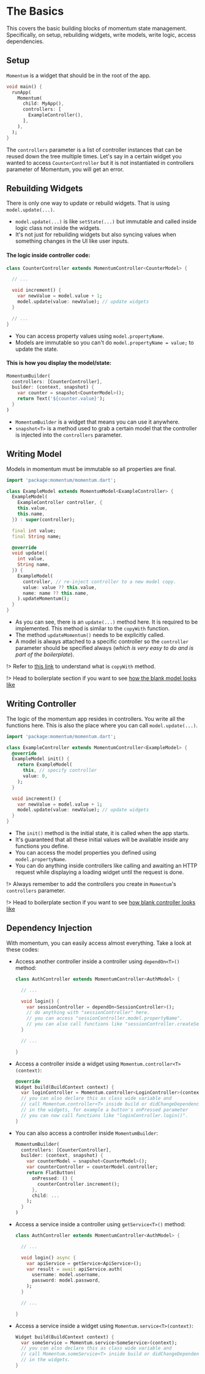 # The Basics
This covers the basic building blocks of momentum state management. Specifically, on setup, rebuilding widgets, write models, write logic, access dependencies.

## Setup
`Momentum` is a widget that should be in the root of the app.
```dart
void main() {
  runApp(
    Momentum(
      child: MyApp(),
      controllers: [
        ExampleController(),
      ],
    ),
  );
}
```
The `controllers` parameter is a list of controller instances that can be reused down the tree multiple times. Let's say in a certain widget you wanted to access `CounterController` but it is not instantiated in controllers parameter of Momentum, you will get an error.

## Rebuilding Widgets
There is only one way to update or rebuild widgets. That is using `model.update(...)`.
- `model.update(...)` is like `setState(...)` but immutable and called inside logic class not inside the widgets.
- It's not just for rebuilding widgets but also syncing values when something changes in the UI like user inputs.

#### The logic inside controller code:
```dart
class CounterController extends MomentumController<CounterModel> {

  // ...

  void increment() {
    var newValue = model.value + 1;
    model.update(value: newValue); // update widgets
  }

  // ...
}
```
- You can access property values using `model.propertyName`.
- Models are immutable so you can't do `model.propertyName = value;` to update the state.

#### This is how you display the model/state:
```dart
MomentumBuilder(
  controllers: [CounterController],
  builder: (context, snapshot) {
    var counter = snapshot<CounterModel>();
    return Text('${counter.value}');
  }
)
```
- `MomentumBuilder` is a widget that means you can use it anywhere.
- `snapshot<T>` is a method used to grab a certain model that the controller is injected into the `controllers` parameter.

## Writing Model
Models in momentum must be immutable so all properties are final.
```dart
import 'package:momentum/momentum.dart';

class ExampleModel extends MomentumModel<ExampleController> {
  ExampleModel(
    ExampleController controller, {
    this.value,
    this.name,
  }) : super(controller);

  final int value;
  final String name;

  @override
  void update({
    int value,
    String name,
  }) {
    ExampleModel(
      controller, // re-inject controller to a new model copy.
      value: value ?? this.value,
      name: name ?? this.name,
    ).updateMomentum();
  }
}
```
- As you can see, there is an `update(...)` method here. It is required to be implemented. This method is similar to the `copyWith` function.
- The method `updateMomentum()` needs to be explicitly called. 
- A model is always attached to a specific controller so the `controller` parameter should be specified always (*which is very easy to do and is part of the boilerplate*).

!> Refer to [this link](https://developer.school/dart-flutter-what-does-copywith-do/#:~:text=Although%20the%20notion%20of%20copyWith,arguments%20that%20overwrite%20settable%20values.) to understand what is `copyWith` method.

!> Head to boilerplate section if you want to see  [how the blank model looks like](/quick-start?id=boilerplate-code)

## Writing Controller
The logic of the momentum app resides in controllers. You write all the functions here. This is also the place where you can call `model.update(...)`.
```dart
import 'package:momentum/momentum.dart';

class ExampleController extends MomentumController<ExampleModel> {
  @override
  ExampleModel init() {
    return ExampleModel(
      this, // specify controller
      value: 0,
    );
  }

  void increment() {
    var newValue = model.value + 1;
    model.update(value: newValue); // update widgets
  }
}
```
- The `init()` method is the initial state, it is called when the app starts.
- It's guaranteed that all these initial values will be available inside any functions you define.
- You can access the model properties you defined using `model.propertyName`.
- You can do anything inside controllers like calling and awaiting an HTTP request while displaying a loading widget until the request is done.

!> Always remember to add the controllers you create in `Momentum`'s `controllers` parameter.

!> Head to boilerplate section if you want to see  [how blank controller looks like](/quick-start?id=boilerplate-code)

## Dependency Injection
With momentum, you can easily access almost everything. Take a look at these codes:
- Access another controller inside a controller using `dependOn<T>()` method:
  ```dart
  class AuthController extends MomentumController<AuthModel> {

    // ...

    void login() {
      var sessionController = dependOn<SessionController>();
      // do anything with "sessionController" here.
      // you can access "sessionController.model.propertyName".
      // you can also call functions like "sessionController.createSession()".
    }

    // ...

  }
  ```
- Access a controller inside a widget using `Momentum.controller<T>(context)`:
  ```dart
  @override
  Widget build(BuildContext context) {
    var loginController = Momentum.controller<LoginController>(context);
    // you can also declare this as class wide variable and
    // call Momentum.controller<T> inside build or didChangeDependencies.
    // in the widgets, for example a button's onPressed parameter
    // you can now call functions like "loginController.login()".
  }
  ```
- You can also access a controller inside `MomentumBuilder`:
  ```dart
  MomentumBuilder(
    controllers: [CounterController],
    builder: (context, snapshot) {
      var counterModel = snapshot<CounterModel>();
      var counterController = counterModel.controller;
      return FlatButton(
        onPressed: () {
          counterController.increment();
        },
        child: ...
      );
    }
  )
  ```
- Access a service inside a controller using `getService<T>()` method:
  ```dart
  class AuthController extends MomentumController<AuthModel> {

    // ...

    void login() async {
      var apiService = getService<ApiService>();
      var result = await apiService.auth(
        username: model.username,
        password: model.password,
      );
    }

    // ...

  }
  ```
- Access a service inside a widget using `Momentum.service<T>(context)`:
  ```dart
  Widget build(BuildContext context) {
    var someService = Momentum.service<SomeService>(context);
    // you can also declare this as class wide variable and
    // call Momentum.someService<T> inside build or didChangeDependencies.
    // in the widgets.
  }
  ```

